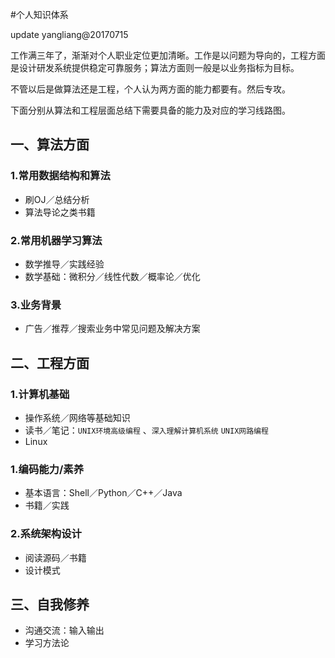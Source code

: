 #个人知识体系

update yangliang@20170715

工作满三年了，渐渐对个人职业定位更加清晰。工作是以问题为导向的，工程方面是设计研发系统提供稳定可靠服务；算法方面则一般是以业务指标为目标。

不管以后是做算法还是工程，个人认为两方面的能力都要有。然后专攻。

下面分别从算法和工程层面总结下需要具备的能力及对应的学习线路图。



## 一、算法方面
### 1.常用数据结构和算法
* 刷OJ／总结分析
* 算法导论之类书籍

### 2.常用机器学习算法
* 数学推导／实践经验
* 数学基础：微积分／线性代数／概率论／优化

### 3.业务背景
* 广告／推荐／搜索业务中常见问题及解决方案



## 二、工程方面
### 1.计算机基础
* 操作系统／网络等基础知识
* 读书／笔记：`UNIX环境高级编程` 、`深入理解计算机系统` `UNIX网路编程`
* Linux

### 1.编码能力/素养
* 基本语言：Shell／Python／C++／Java
* 书籍／实践

### 2.系统架构设计
* 阅读源码／书籍
* 设计模式



## 三、自我修养
* 沟通交流：输入输出
* 学习方法论


